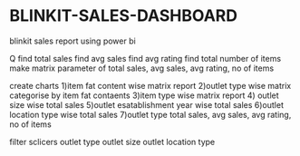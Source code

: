 # BLINKIT-SALES-DASHBOARD



blinkit sales report using power bi

Q
find total sales 
find avg sales 
find avg rating 
find total number of items
make matrix parameter of total sales, avg sales, avg rating, no of items 

create charts 
1)item fat content wise matrix report
2)outlet type wise matrix categorise by item fat contaents
3)item type wise matrix report 
4) outlet size wise total sales 
5)outlet esatablishment year wise total sales 
6)outlet location type wise total sales 
7)outlet type total sales, avg sales, avg rating, no of items 


filter sclicers
outlet type 
outlet size
outlet location type 
